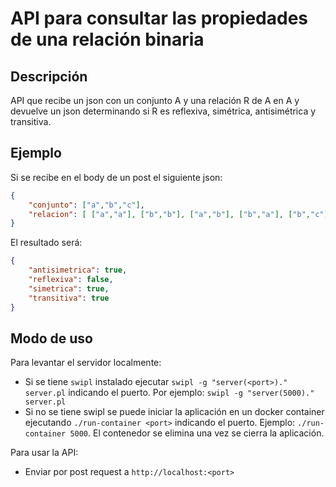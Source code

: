 # API para consultar las propiedades de una relación binaria

## Descripción

API que recibe un json con un conjunto A y una relación R de A en A y devuelve un json determinando si R es reflexiva, simétrica, antisimétrica y transitiva.

## Ejemplo

Si se recibe en el body de un post el siguiente json:

```json
{ 
    "conjunto": ["a","b","c"],
    "relacion": [ ["a","a"], ["b","b"], ["a","b"], ["b","a"], ["b","c"], ["c","b"] ]
}
```

El resultado será:
```json
{
    "antisimetrica": true,
    "reflexiva": false,
    "simetrica": true,
    "transitiva": true
}
```

## Modo de uso

Para levantar el servidor localmente:

- Si se tiene `swipl` instalado ejecutar `swipl -g "server(<port>)." server.pl` indicando el puerto. Por ejemplo: `swipl -g "server(5000)." server.pl`
- Si no se tiene swipl se puede iniciar la aplicación en un docker container ejecutando `./run-container <port>` indicando el puerto. Ejemplo: `./run-container 5000`. El contenedor se elimina una vez se cierra la aplicación.

Para usar la API:
- Enviar por post request a `http://localhost:<port>`
